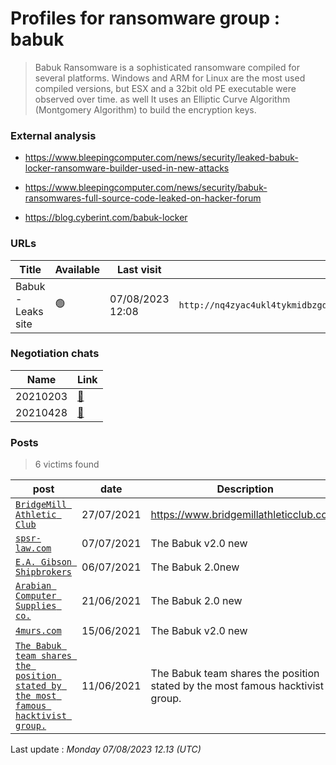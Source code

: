 # Profiles for ransomware group : **babuk**


> Babuk Ransomware is a sophisticated ransomware compiled for several platforms. Windows and ARM for Linux are the most used compiled versions, but ESX and a 32bit old PE executable were observed over time. as well It uses an Elliptic Curve Algorithm (Montgomery Algorithm) to build the encryption keys.

### External analysis
- https://www.bleepingcomputer.com/news/security/leaked-babuk-locker-ransomware-builder-used-in-new-attacks

- https://www.bleepingcomputer.com/news/security/babuk-ransomwares-full-source-code-leaked-on-hacker-forum

- https://blog.cyberint.com/babuk-locker

### URLs
| Title | Available | Last visit | fqdn | Screenshot 
|---|---|---|---|---|
| Babuk - Leaks site | 🟢 | 07/08/2023 12:08 | `http://nq4zyac4ukl4tykmidbzgdlvaboqeqsemkp4t35bzvjeve6zm2lqcjid.onion` | <a href="https://images.ransomware.live/screenshots/nq4zyac4ukl4tykmidbzgdlvaboqeqsemkp4t35bzvjeve6zm2lqcjid-onion.png" target=_blank>📸</a> | 

### Negotiation chats

| Name | Link |
|---|---|
|20210203| <a href="https://chat.ransomware.live/chat/babuk/20210203.html" target=_blank> 💬 </a> |
|20210428| <a href="https://chat.ransomware.live/chat/babuk/20210428.html" target=_blank> 💬 </a> |


### Posts

> 6 victims found

| post | date | Description | Screenshot | 
|---|---|---|---|
| [`BridgeMill Athletic Club`](https://google.com/search?q=BridgeMill+Athletic+Club) | 27/07/2021 | https://www.bridgemillathleticclub.com/ | <a href="https://images.ransomware.live/screenshots/posts/64dc8c8d288ea2e60f2a271e12b143e5.png" target=_blank>📸</a> |
| [`spsr-law.com`](https://google.com/search?q=spsr-law.com) | 07/07/2021 | The Babuk v2.0 new | <a href="https://images.ransomware.live/screenshots/posts/f17dbf3ca9d5500b0891d53847a57909.png" target=_blank>📸</a> |
| [`E.A. Gibson Shipbrokers`](https://google.com/search?q=E.A.+Gibson+Shipbrokers) | 06/07/2021 | The Babuk 2.0new | <a href="https://images.ransomware.live/screenshots/posts/0b5254a2902d2fe9b2f87da2f68927a9.png" target=_blank>📸</a> |
| [`Arabian Computer Supplies co.`](https://google.com/search?q=Arabian+Computer+Supplies+co.) | 21/06/2021 | The Babuk 2.0 new | <a href="https://images.ransomware.live/screenshots/posts/b931e2fdf8af52e98a039614c9267c8f.png" target=_blank>📸</a> |
| [`4murs.com`](https://google.com/search?q=4murs.com) | 15/06/2021 | The Babuk v2.0 new | <a href="https://images.ransomware.live/screenshots/posts/44f79da60c4d505b713864e14824ada6.png" target=_blank>📸</a> |
| [`The Babuk team shares the position stated by the most famous hacktivist group.`](https://google.com/search?q=The+Babuk+team+shares+the+position+stated+by+the+most+famous+hacktivist+group.) | 11/06/2021 | The Babuk team shares the position stated by the most famous hacktivist group. | <a href="https://images.ransomware.live/screenshots/posts/277ef2439ebf2c8429530c6002658deb.png" target=_blank>📸</a> |



Last update : _Monday 07/08/2023 12.13 (UTC)_
